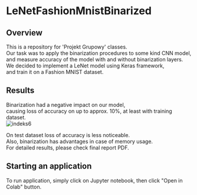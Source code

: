 # LeNetFashionMnistBinarized
## Overview
This is a repository for 'Projekt Grupowy' classes.  
Our task was to apply the binarization procedures to some kind CNN model,  
and measure accuracy of the model with and without binarization layers.  
We decided to implement a LeNet model using Keras framework,  
and train it on a Fashion MNIST dataset.  
  
## Results
Binarization had a negative impact on our model,  
causing loss of accuracy on up to approx. 10%, at least with training dataset.  
![indeks6](https://user-images.githubusercontent.com/60842043/119614097-2b41af80-bdfe-11eb-8de8-533632461321.jpg)  
  
On test dataset loss of accuracy is less noticeable.  
Also, binarization has advantages in case of memory usage.  
For detailed results, please check final report PDF.  
  
## Starting an application
To run application, simply click on Jupyter notebook, then click "Open in Colab" button.


